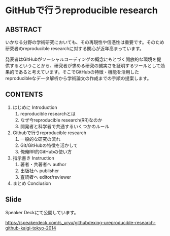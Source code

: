 GitHubで行うreproducible research
=============

## ABSTRACT

いかなる分野の学術研究においても、その再現性や信憑性は重要です。そのため研究者のreproducible researchに対する関心が近年高まっています。

発表者はGitHubがソーシャルコーディングの概念にもとづく開放的な環境を提供するということから、研究者が求める研究の誠実さを証明するツールとして効果的であると考えています。そこでGitHubの特徴・機能を活用したreproducibleなデータ解析から学術論文の作成までの手順の提案します。

## CONTENTS

1. はじめに Introduction
    1. reproducible researchとは
    2. なぜ今reproducible research(RR)なのか
    3. 開発者と科学者で共通するいくつかのルール
2. Githubで行うreproducible research
    1. 一般的な研究の流れ
    2. Git/GitHubの特徴を活かして
    3. 俺俺RR的GitHubの使い方
3. 指示書き Instruction
    1. 著者・共著者へ author
    2. 出版社へ publisher
    3. 査読者へ editor/reviewer
4. まとめ Conclusion

## Slide

Speaker Deckにて公開しています。

https://speakerdeck.com/s_uryu/githubdexing-ureproducible-research-github-kaigi-tokyo-2014